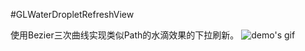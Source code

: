 #GLWaterDropletRefreshView

使用Bezier三次曲线实现类似Path的水滴效果的下拉刷新。
![demo's gif](https://github.com/grenlight/GLWaterDropletRefreshView/blob/master/demo.gif?raw=true)